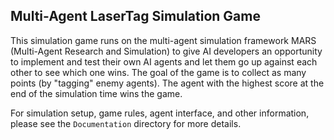 ## Multi-Agent LaserTag Simulation Game

This simulation game runs on the multi-agent simulation framework MARS (Multi-Agent Research and Simulation) to give AI developers an opportunity to implement and test their own AI agents and let them go up against each other to see which one wins. The goal of the game is to collect as many points (by "tagging" enemy agents). The agent with the highest score at the end of the simulation time wins the game. 

For simulation setup, game rules, agent interface, and other information, please see the `Documentation` directory for more details.